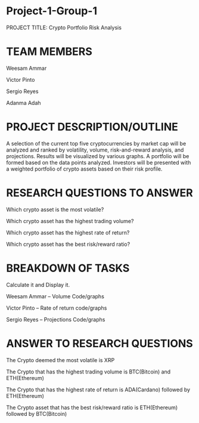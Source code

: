 # Project-1-Group-1

PROJECT TITLE: Crypto Portfolio Risk Analysis

# TEAM MEMBERS
 
Weesam Ammar

Victor Pinto

Sergio Reyes

Adanma Adah 

# PROJECT DESCRIPTION/OUTLINE
A selection of the current top five cryptocurrencies by market cap will be analyzed and ranked by volatility, volume, risk-and-reward analysis, and projections. Results will be visualized by various graphs. A portfolio will be formed based on the data points analyzed. Investors will be presented with a weighted portfolio of crypto assets based on their risk profile.

# RESEARCH QUESTIONS TO ANSWER
Which crypto asset is the most volatile?

Which crypto asset has the highest trading volume?

Which crypto asset has the highest rate of return?

Which crypto asset has the best risk/reward ratio?


# BREAKDOWN OF TASKS
Calculate it and Display it.

Weesam Ammar – Volume Code/graphs 

Victor Pinto – Rate of return code/graphs

Sergio Reyes – Projections Code/graphs


#  ANSWER TO RESEARCH QUESTIONS 

The Crypto deemed the most volatile is XRP

The Crypto that has the highest trading volume is BTC(Bitcoin) and ETH(Ethereum)

The Crypto that has the highest rate of return is ADA(Cardano) followed by ETH(Ethereum)

The Crypto asset that has the best risk/reward ratio is ETH(Ethereum) followed by BTC(Bitcoin)
